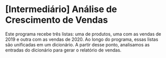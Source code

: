 # [Intermediário] Análise de Crescimento de Vendas
Este programa recebe três listas: uma de produtos, uma com as vendas de 2019 e outra com as vendas de 2020. Ao longo do programa, 
essas listas são unificadas em um dicionário. A partir desse ponto, analisamos as entradas do dicionário para gerar o relatório de vendas.
